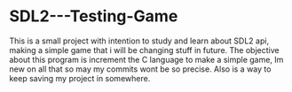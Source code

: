 # SDL2---Testing-Game
This is a small project with intention to study and learn about SDL2 api, making a simple game that i will be changing stuff in future. 
The objective about this program is increment the C language to make a simple game, Im new on all that so may my commits wont be so precise. Also is a way to keep saving my project in somewhere.  